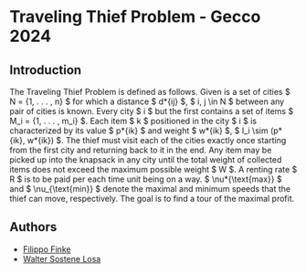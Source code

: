 # Traveling Thief Problem - Gecco 2024

## Introduction

The Traveling Thief Problem is defined as follows. Given is a set of cities $ N = \{1, . . . , n\} $ for which a distance $ d*{ij} $, $ i, j \in N $ between any pair of cities is known. Every city $ i $ but the first contains a set of items $ M_i = \{1, . . . , m_i\} $. Each item $ k $ positioned in the city $ i $ is characterized by its value $ p*{ik} $ and weight $ w*{ik} $, $ I_i \sim (p*{ik}, w*{ik}) $. The thief must visit each of the cities exactly once starting from the first city and returning back to it in the end. Any item may be picked up into the knapsack in any city until the total weight of collected items does not exceed the maximum possible weight $ W $. A renting rate $ R $ is to be paid per each time unit being on a way. $ \nu*{\text{max}} $ and $ \nu\_{\text{min}} $ denote the maximal and minimum speeds that the thief can move, respectively. The goal is to find a tour of the maximal profit.

## Authors

- [Filippo Finke](https://github.com/filippofinke)
- [Walter Sostene Losa](https://github.com/enetsos)
